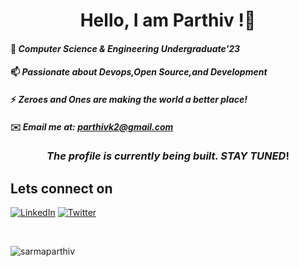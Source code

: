 #  <h1 align="center"> Hello, I am **Parthiv** !👋</h1>
#### 🔭 *Computer Science & Engineering Undergraduate'23*
#### 📫 *Passionate about Devops,Open Source,and Development*
#### ⚡ *Zeroes and Ones are making the world a better place!*
#### ✉️ *Email me at: parthivk2@gmail.com*
### <h3 align="center">*The profile is currently being built. STAY TUNED*!</h3>

## Lets connect on 

[![LinkedIn](https://img.shields.io/badge/LinkedIn-0077B5?style=for-the-badge&logo=linkedin&logoColor=white)](https://www.linkedin.com/in/parthiv-sarma-24b4b31a4/)  [![Twitter](https://img.shields.io/badge/Twitter-1DA1F2?style=for-the-badge&logo=twitter&logoColor=white)](https://twitter.com/parthiv_sarma) 


<!-- ###  Lets connnect on:

<!-- 

<!-- <p align="left">
 
 <a href="https://linkedin.com/in/charalambosioannou" target="_blank" rel="noopener noreferrer"> <img src="https://cdn.jsdelivr.net/npm/simple-icons@v3/icons/linkedin.svg" alt="Python" height="40" style="vertical-align:top; margin:4px"></a>
 <a href="mailto:cioannou1997@gmail.com"> <img src="https://cdn.jsdelivr.net/npm/simple-icons@v3/icons/gmail.svg" alt="Python" height="40" style="vertical-align:top; margin:4px"></a>
</p> --> 

<br />


<!-- ## 🧰 Languages and Tools:
<p align="center">
<img src="https://raw.githubusercontent.com/github/explore/80688e429a7d4ef2fca1e82350fe8e3517d3494d/topics/python/.png" alt="Python" height="40" style="vertical-align:top; margin:4px">
<img src="https://raw.githubusercontent.com/github/explore/80688e429a7d4ef2fca1e82350fe8e3517d3494d/topics/javascript/javascript.png" alt="Javascript" height="40" style="vertical-align:top; margin:4px">
<img src="https://raw.githubusercontent.com/github/explore/80688e429a7d4ef2fca1e82350fe8e3517d3494d/topics/visual-studio-code/visual-studio-code.png" alt="VS Code" height="40" style="vertical-align:top; margin:4px">
</p>
 -->
<!--##### ![](https://blog-digital.aakash.ac.in/wp-content/uploads/2019/07/CSE.jpg)-->

<!--img 
   src="https://github-readme-stats.vercel.app/api?username=sarmaparthiv&show_icons=true&theme=blue-green" 
/>
-->

<p align="left"> <img src="https://komarev.com/ghpvc/?username=sarmaparthiv&label=Profile%20views&color=0e75b6&style=flat" alt="sarmaparthiv" /> </p>





<!--
**sarmaparthiv/sarmaparthiv** is a ✨ _special_ ✨ repository because its `README.md` (this file) appears on your GitHub profile.

Here are some ideas to get you started:

- 🔭 I’m currently working on ...
- 🌱 I’m currently learning ...
- 👯 I’m looking to collaborate on ...
- 🤔 I’m looking for help with ...
- 💬 Ask me about ...
- 📫 How to reach me: ...
- 😄 Pronouns: ...
- ⚡ Fun fact: ...
-->
